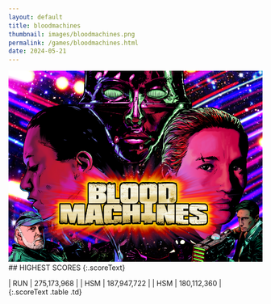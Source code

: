 ```yaml
---
layout: default
title: bloodmachines
thumbnail: images/bloodmachines.png
permalink: /games/bloodmachines.html
date: 2024-05-21
---
```


<img src="../images/bloodmachines.png" class="gameThumbnail img-fluid mx-auto align-middle">
## HIGHEST SCORES
{:.scoreText}

| RUN | 275,173,968 | 
| HSM | 187,947,722 | 
| HSM | 180,112,360 | 
{:.scoreText .table .td}
